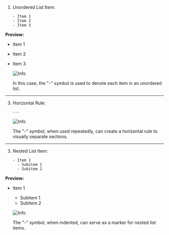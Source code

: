  <!-- Define the SVG link at the top of your Markdown file -->
[info]: https://raw.githubusercontent.com/Mqxx/GitHub-Markdown/main/blockquotes/badge/dark-theme/info.svg

1. Unordered List Item:
   ```
   - Item 1
   - Item 2
   - Item 3
   ```
**Preview:**

- Item 1
- Item 2
- Item 3

   ![Info]
 
   In this case, the "-" symbol is used to denote each item in an unordered list.

 ___

3. Horizontal Rule:
   ```
   ---
   ```
   
     ![Info]

    The "-" symbol, when used repeatedly, can create a horizontal rule to visually separate sections.

___

3. Nested List Item:
   ```
   - Item 1
     - Subitem 1
     - Subitem 2
   ```
   
**Preview:**

- Item 1
     - Subitem 1
     - Subitem 2



     ![Info]

    The "-" symbol, when indented, can serve as a marker for nested list items.
